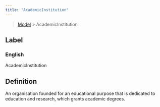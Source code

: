 ```yaml
---
title: "AcademicInstitution"
---
```


> [Model](./../) > AcademicInstitution

## Label

### English
AcademicInstitution


## Definition
An organisation founded for an educational purpose that is dedicated to education and research, which grants academic degrees. 


    

